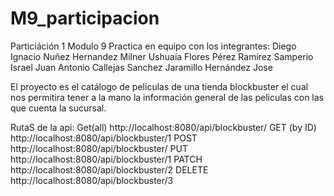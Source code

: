 # M9_participacion
Particiáción 1 Modulo 9
Practica en equipo con los integrantes:
  Diego Ignacio Nuñez Hernandez
  Milner Ushuaía Flores Pérez
  Ramirez Samperio Israel
  Juan Antonio Callejas Sanchez
  Jaramillo Hernández Jose

El proyecto es el catálogo de peliculas de una tienda blockbuster el cual nos permitira tener a la mano la información general de las peliculas con las que cuenta la sucursal.

RutaS de la api:
Get(all)
http://localhost:8080/api/blockbuster/
GET (by ID)
http://localhost:8080/api/blockbuster/1
POST 
http://localhost:8080/api/blockbuster/
PUT   
http://localhost:8080/api/blockbuster/1 
PATCH   
http://localhost:8080/api/blockbuster/2
DELETE  
http://localhost:8080/api/blockbuster/3
